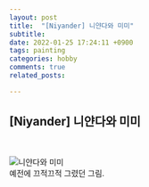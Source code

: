 ```yaml
---
layout: post
title:  "[Niyander] 니얀다와 미미"
subtitle:
date: 2022-01-25 17:24:11 +0900
tags: painting
categories: hobby
comments: true
related_posts:

---
```


## [Niyander] 니얀다와 미미 <br/>
<br/>

![니얀다와 미미](https://github.com/wookikim95/wookikim95.github.io/blob/main/assets/img/hobby/painting/Niyander_2022-01-25_2.jpg?raw=true)
<br/>
예전에 끄적끄적 그렸던 그림.